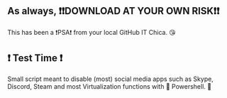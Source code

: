 ## As always, ❗❗DOWNLOAD AT YOUR OWN RISK❗❗

This has been a ❗PSA❗ from your local GitHub IT Chica. 😘

## ❗ Test Time ❗

Small script meant to disable (most) social media apps such as Skype, Discord, Steam and most Virtualization functions with 🔵 Powershell. 🔵

